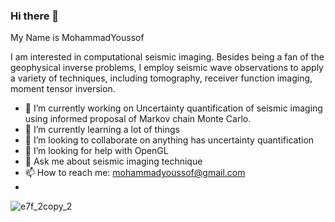### Hi there 👋

 
My Name is MohammadYoussof 

I am interested in computational seismic imaging. Besides being a fan of the geophysical inverse problems, I employ seismic wave observations to apply a variety of techniques, including tomography, receiver function imaging, moment tensor inversion.

- 🔭 I’m currently working on Uncertainty quantification of seismic imaging
using informed proposal of Markov chain Monte Carlo.
- 🌱 I’m currently learning a lot of things
- 👯 I’m looking to collaborate on anything has uncertainty quantification
- 🤔 I’m looking for help with OpenGL
- 💬 Ask me about seismic imaging technique
- 📫 How to reach me: mohammadyoussof@gmail.com
- 
![e7f_2copy_2](https://user-images.githubusercontent.com/25856016/167455973-a55c0ac2-dfc7-41ab-b834-a1f0727b46ec.gif)

